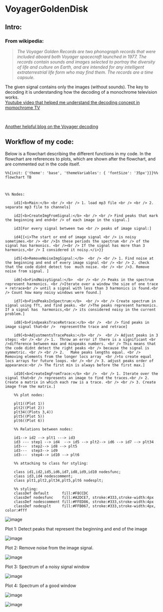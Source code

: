 # VoyagerGoldenDisk
## Intro:
### From wikipedia: 
> <i>The Voyager Golden Records are two phonograph records that were included aboard both Voyager spacecraft launched in 1977. The records contain sounds and images selected to portray the diversity of life and culture on Earth, and are intended for any intelligent extraterrestrial life form who may find them. The records are a time capsule.
    </i>
    
The given signal contains only the images (without sounds). The key to decoding it is understanding how the decoding of a monochrome television works. 
<br /> 
[Youtube video that helped me understand the decoding concept in momochrome TV]( https://www.youtube.com/watch?v=5yiJzNx6BCM&t=449s&ab_channel=EngineeringFunda)

<br /> 

[Another helpful blog on the Voyager decoding](https://boingboing.net/2017/09/05/how-to-decode-the-images-on-th.html)

## Workflow of my code:
Below is a flowchart describing the different functions in my code. In the flowchart are references to plots, which are shown after the flowchart, and are commented out in the code itself. 

```mermaid
%%{init: {'theme': 'base', 'themeVariables': { 'fontSize': '35px'}}}%%
flowchart TB



%% Nodes:

    id1[<b>Main:</b> <br /> <br /> 1. load mp3 file <br /> <br /> 2. separate mp3 file to channels]
    
    id2[<b>CreateImgFromSignal:</b> <br /> <br /> Find peaks that mark the beginning and end<br /> of each image in the signal.]
    
    id3[For every signal between two <br /> peaks of image signal:]
    
    id4{{<i>The start or end of image signal <br /> is noisy sometimes.<br /> <br />In these periods the spectrum <br /> of the signal has harmonics. <br /><br /> If the signal has more than 3 harmonics,<br /> I considered it noisy.</i>}}
    
    id5[<b>RemoveNoiseImgSignal:</b>  <br /> <br /> 1. Find noise at the beginning and end of every image signal <br /> <br /> 2. check that the code didnt detect too  much noise. <br /> <br />3. Remove noise from signal. ]
        
    id6[<b>FindNoisySignal:</b>  <br /> <br /> Peaks in the spectrum represent harmonics. <br />Iterate over a window the size of one trace + retrace<br /> until a signal with less than 3 harmonics is found.<br /> Count how many noisy windows were found.]
    
    id7[<b>FindPeaksInSpectrum:</b>  <br /> <br /> Create spectrum in signal using fft, and find peaks. <br />The peaks represent harmonics. If a signal has  harmonics,<br /> its considered noisy in the current problem.]
        
    id8[<b>FindpeaksTraceRetrace:</b> <br />  <br /> find peaks in image signal that<br />  representthe trace and retrace]
        
    id9[<b>AdjustmentsTracePeaks:</b> <br />  <br /> Adjust peaks in 3 steps: <br /> <br /> 1.	Throw an error if there is a significant <br />difference between max and minpeaks numbers. <br /> This means that the code didnt detect the right peaks <br /> because the signal is symmetric. <br /> <br /> 2.	Make peaks lengths equal. <br /> Removing elements from the longer locs array  <br />to create equal locs arrays for future loops. <br /> <br /> 3.	adjust peaks order of appearance:<br /> The first min is always before the first max.]
    
    id10[<b>CreateImgFromTrace:</b> <br />  <br /> 1. Iterate over the signal that<br /> represents an image to find the traces.<br /> 2. Create a matrix in which each row is a trace. <br /> <br /> 3. Create image from the matrix.]
    
    %% plot nodes:
   
    plt1((Plot 1)) 
    plt2((Plot 2)) 
    plt34((Plots 3,4)) 
    plt5((Plot 5)) 
    plt6((Plot 6)) 
    
    %% Relations between nodes: 
    
    id1--> id2 --> plt1 ---> id3
    id3 --- step1 --> id4  --> id5 --> plt2--> id6 --> id7 --> plt34
    id3---  step2--> id8 --> plt5
    id3---  step3--> id9
    id3---  step4--> id10 --> plt6 
    
    %% attaching to class for styling:
    
    class id1,id2,id5,id6,id7,id8,id9,id10 nodesfunc;
    class id3,id4 nodescomment;
    class plt1,plt2,plt34,plt5,plt6 nodesplt;
    
    %% styling:
    classDef default      fill:#F8CCDC
    classDef nodesfunc    fill:#A2DCE7, stroke:#333,stroke-width:4px
    classDef nodescomment fill:#FFED86, stroke:#333,stroke-width:4px
    classDef nodesplt     fill:#FFB067, stroke:#333,stroke-width:4px, color:#fff

```


![image](https://user-images.githubusercontent.com/79848589/217568369-394ed8f8-3813-4b18-94d0-7d7732bb1752.png)

Plot 1: Detect peaks that represent the beginning and end of the image

![image](https://user-images.githubusercontent.com/79848589/217568463-17b69115-d930-4e7a-a372-fcf55fd14dd4.png)

Plot 2: Remove noise from the image signal.

![image](https://user-images.githubusercontent.com/79848589/217568539-ac9a4304-7e3a-4321-9af3-60c17738ac36.png)

Plot 3: Spectrum of a noisy signal window

![image](https://user-images.githubusercontent.com/79848589/217568601-0db87eb1-8fe8-4638-a8be-6fd047439db1.png)

Plot 4: Spectrum of a good window

![image](https://user-images.githubusercontent.com/79848589/217568860-673ba044-4394-41d7-a136-1cb6b9cd552f.png)

![image](https://user-images.githubusercontent.com/79848589/217568960-3b2a1b6d-02eb-476e-be4d-8f818279c76e.png)

